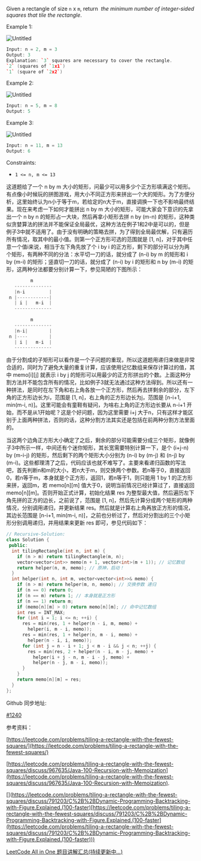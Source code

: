 Given a rectangle of size `n` x `m`, return  _the minimum number of integer-sided squares that tile the rectangle_.

Example 1:

![Untitled](https://prod-files-secure.s3.us-west-2.amazonaws.com/bfd53194-dc1b-48fe-b468-4b8f0627c3d5/5bf4bc20-d232-42e6-813b-2baa91c23e97/Untitled.png)

```cpp
Input: n = 2, m = 3
Output: 3
Explanation: `3` squares are necessary to cover the rectangle.
`2` (squares of `1x1`)
`1` (square of `2x2`)
```

Example 2:

![Untitled](https://prod-files-secure.s3.us-west-2.amazonaws.com/bfd53194-dc1b-48fe-b468-4b8f0627c3d5/5a8d6fce-8a32-4ddf-b9f1-257aa1bcfafb/Untitled.png)

```cpp
Input: n = 5, m = 8
Output: 5
```

Example 3:

![Untitled](https://prod-files-secure.s3.us-west-2.amazonaws.com/bfd53194-dc1b-48fe-b468-4b8f0627c3d5/05cb0c0b-a4dd-4339-95b1-180bd86d20db/Untitled.png)

```cpp
Input: n = 11, m = 13
Output: 6
```

Constraints:

- `1 <= n, m <= 13`

这道题给了一个 n by m 大小的矩形，问最少可以用多少个正方形填满这个矩形。有点像小时候玩的拼图游戏，用大小不同正方形来拼出一个大的矩形。为了方便分析，这里始终认为n小于等于m，若给定的n大于m，直接调换一下也不影响最终结果。现在来考虑一下如何才能拼出 n by m 大小的矩形，可能大家会下意识的先拿出一个 n by n 的矩形占一大块，然后再拿小矩形去拼 n by (m-n) 的矩形，这种类似贪婪算法的拼法并不能保证全局最优，这种方法在例子1和2中是可以的，但是例子3中就不适用了。由于没有明确的策略去拼，为了得到全局最优解，只有遍历所有情况，取其中的最小值。则第一个正方形可选的范围就是 [1, n]，对于其中任意一个值i来说，相当于左下角先放了个 i by i 的正方形，剩下的部分可以分为两个矩形，有两种不同的分法：水平切一刀的话，就分成了 (n-i) by m 的矩形和 i by (m-i) 的矩形；竖直切一刀的话，就分成了 (n-i) by i 的矩形和 n by (m-i) 的矩形，这两种分法都要分别计算一下，参见简陋的下图所示：

```cpp
         m
   --------------
   |n-i         |
 n |------------|
   | i |   m-i  |
   --------------
   
         m
   --------------
   |n-i|        |
 n |----        |
   | i |   m-i  |
   --------------
```

由于分割成的子矩形可以看作是一个子问题的重现，所以这道题用递归来做是非常合适的，同时为了避免大量的重复计算，应该使用记忆数组来保存计算过的值，其中 memo[i][j] 就表示 i by j 的矩形可以用最少的正方形拼出的个数。上面这种分割方法并不能包含所有的情况，比如例子3就无法通过这种方法得到。所以还有一种拼法，是同时在左下角和右上角各放一个正方形，然后再去拼剩余的部分，左下角的正方形边长为i，范围是 [1, n]，右上角的正方形边长为j，范围是 [n-i+1, min(m-i, n)]。这里可能会有童鞋有疑问，为啥右上角的正方形边长要从 n-i+1 开始，而不是从1开始呢？这是个好问题，因为这里需要 i+j 大于n，只有这样才能区别于上面两种拼法，否则的话，这种分割方法其实还是包括在前两种分割方法里面的。

当这两个边角正方形大小确定了之后，剩余的部分可能需要分成三个矩形，就像例子3中所示一样，中间还有个迷你矩形，其长宽需要特别计算一下，是个 (i+j-n) by (m-i-j) 的矩形，然后剩下的两个矩形大小分别为 (n-i) by (m-j) 和 (n-j) by (m-i)。这些都理清了之后，代码应该也就不难写了。主要来看递归函数的写法吧，首先判断n和m的大小，若n大于m，则交换两个参数。若n等于0，直接返回0，若n等于m，本身就是个正方形，返回1，若n等于1，则只能用 1 by 1 的正方形来拼，返回m，若 memo[n][m] 值大于0，说明当前情况已经计算过了，直接返回 memo[n][m]。否则开始正式计算，初始化结果 res 为整型最大值，然后遍历左下角先拼的正方的边长，之前说了，范围是 [1, n]，然后先计算分成两个矩形的两种情况，分别调用递归，并更新结果 res。然后就是计算右上角再放正方形的情况，其边长范围是 [n-i+1, min(m-i, n)]，之前也分析过了，然后对分割出的三个小矩形分别调用递归，并用结果来更新 res 即可，参见代码如下：

```cpp
// Recursive-Solution:
class Solution {
 public:
  int tilingRectangle(int n, int m) {
    if (n > m) return tilingRectangle(m, n);
    vector<vector<int>> memo(n + 1, vector<int>(m + 1)); // 记忆数组
    return helper(n, m, memo); // 原神，启动！
  }
  int helper(int n, int m, vector<vector<int>>& memo) {
    if (n > m) return helper(m, n, memo); // 交换参数 递归
    if (n == 0) return 0;
    if (n == m) return 1; // 本身就是正方形
    if (n == 1) return m;
    if (memo[n][m] > 0) return memo[n][m]; // 命中记忆数组
    int res = INT_MAX;
    for (int i = 1; i <= n; ++i) {
      res = min(res, 1 + helper(n - i, m, memo) +
        helper(i, m - i, memo));
      res = min(res, 1 + helper(n, m - i, memo) +
        helper(n - i, i, memo));
      for (int j = n - i + 1; j < m - i && j < n; ++j) {
        res = min(res, 2 + helper(n - i, m - j, memo) +
          helper(i + j - n, m - i - j, memo) +
          helper(n - j, m - i, memo));
      }
    }
    return memo[n][m] = res;
  }
};
```

Github 同步地址:

[#1240](https://github.com/grandyang/leetcode/issues/1240)

参考资料：

[https://leetcode.com/problems/tiling-a-rectangle-with-the-fewest-squares/](https://leetcode.com/problems/tiling-a-rectangle-with-the-fewest-squares/)

[https://leetcode.com/problems/tiling-a-rectangle-with-the-fewest-squares/discuss/967635/Java-100-Recursion-with-Memoization](https://leetcode.com/problems/tiling-a-rectangle-with-the-fewest-squares/discuss/967635/Java-100-Recursion-with-Memoization).

[](https://leetcode.com/problems/tiling-a-rectangle-with-the-fewest-squares/discuss/791203/C%2B%2BDynamic-Programming-Backtracking-with-Figure.Explained.(100-faster)[https://leetcode.com/problems/tiling-a-rectangle-with-the-fewest-squares/discuss/791203/C%2B%2BDynamic-Programming-Backtracking-with-Figure.Explained.(100-faster](https://leetcode.com/problems/tiling-a-rectangle-with-the-fewest-squares/discuss/791203/C%2B%2BDynamic-Programming-Backtracking-with-Figure.Explained.(100-faster)))

[LeetCode All in One 题目讲解汇总(持续更新中...)](https://www.cnblogs.com/grandyang/p/4606334.html)
